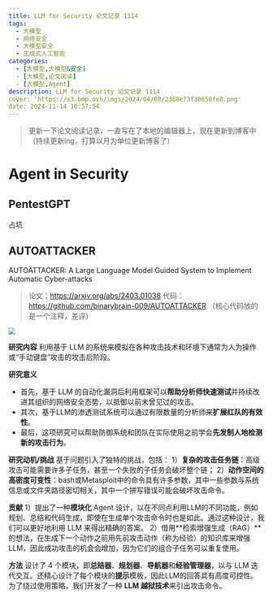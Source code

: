 ```yaml
---
title: LLM for Security 论文记录 1114
tags:
  - 大模型
  - 网络安全
  - 大模型安全
  - 生成式人工智能
categories:
  - [大模型,大模型&安全]
  - [大模型,论文阅读]
  - [大模型,Agent]
description: LLM for Security 论文记录 1114
cover: 'https://s3.bmp.ovh/imgs/2024/04/08/2368e73f30658fe8.png'
date: 2024-11-14 10:57:54
---
```

> 更新一下论文阅读记录，一直写在了本地的编辑器上，现在更新到博客中（持续更新ing，打算以月为单位更新博客了）
# Agent in Security
<!-- {% asset_img p1.png p1 %} -->
<!-- <img src="p1.png"  style="zoom:55%;" /> -->

## PentestGPT
占坑

## AUTOATTACKER

AUTOATTACKER: A Large Language Model Guided System to Implement Automatic Cyber-attacks

> 论文：https://arxiv.org/abs/2403.01038
> 代码：https://github.com/binarybrain-009/AUTOATTACKER （核心代码放的是一个注释，差评）

<img src="autoattack.png"  style="zoom:80%;" />

**研究内容**
利用基于 LLM 的系统来模拟在各种攻击技术和环境下通常为人为操作或“手动键盘”攻击的攻击后阶段。

**研究意义**

- 首先，基于 LLM 的自动化漏洞后利用框架可以**帮助分析师快速测试**并持续改进其组织的网络安全态势，以抵御以前未曾见过的攻击。
- 其次，基于LLM的渗透测试系统可以通过有限数量的分析师来**扩展红队的有效性**。
- 最后，这项研究可以帮助防御系统和团队在实际使用之前学会**先发制人地检测新的攻击行为**。

**研究动机/挑战**
基于问题引入了独特的挑战，包括：
1）**复杂的攻击任务链**：高级攻击可能需要许多子任务，甚至一个失败的子任务会破坏整个链； 
2）**动作空间的高密度可变性**：bash或Metasploit中的命令具有许多参数，其中一些参数与系统信息或文件夹路径密切相关，其中一个拼写错误可能会破坏攻击命令。

**贡献**
1）提出了一种**模块化** Agent 设计，以在不同点利用LLM的不同功能，例如规划、总结和代码生成，即使在生成单个攻击命令时也是如此。通过这种设计，我们可以更好地利用 LLM 来得出精确的答案。 
2）借用**检索增强生成（RAG）**的想法，在生成下一个动作之前用先前攻击动作（称为经验）的知识库来增强LLM，因此成功攻击的机会会增加，因为它们的组合子任务可以重复使用。

**方法**
设计了 4 个模块，即**总结器**、**规划器**、**导航器**和**经验管理器**，以与 LLM 迭代交互。还精心设计了每个模块的**提示**模板，因此LLM的回答具有高度可控性。为了绕过使用策略，我们开发了一种 **LLM 越狱技术**来引出攻击命令。

